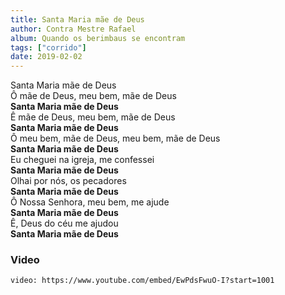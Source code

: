 ```yaml
---
title: Santa Maria mãe de Deus
author: Contra Mestre Rafael
album: Quando os berimbaus se encontram
tags: ["corrido"]
date: 2019-02-02
---
```


Santa Maria mãe de Deus  
Ô mãe de Deus, meu bem, mãe de Deus  
**Santa Maria mãe de Deus**  
Ê mãe de Deus, meu bem, mãe de Deus  
**Santa Maria mãe de Deus**  
Ô meu bem, mãe de Deus, meu bem, mãe de Deus  
**Santa Maria mãe de Deus**  
Eu cheguei na igreja, me confessei  
**Santa Maria mãe de Deus**  
Olhai por nós, os pecadores  
**Santa Maria mãe de Deus**  
Ô Nossa Senhora, meu bem, me ajude  
**Santa Maria mãe de Deus**  
Ê, Deus do céu me ajudou  
**Santa Maria mãe de Deus**

### Video

`video: https://www.youtube.com/embed/EwPdsFwuO-I?start=1001`
